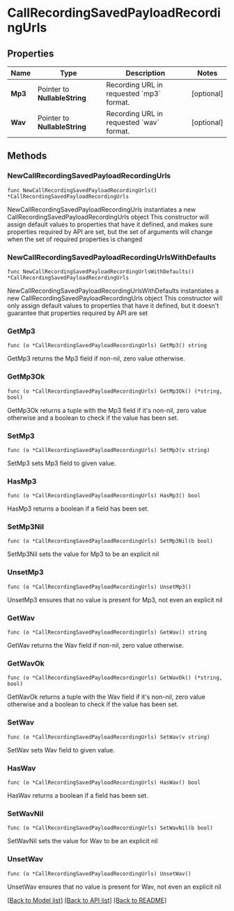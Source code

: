# CallRecordingSavedPayloadRecordingUrls

## Properties

Name | Type | Description | Notes
------------ | ------------- | ------------- | -------------
**Mp3** | Pointer to **NullableString** | Recording URL in requested &#x60;mp3&#x60; format. | [optional] 
**Wav** | Pointer to **NullableString** | Recording URL in requested &#x60;wav&#x60; format. | [optional] 

## Methods

### NewCallRecordingSavedPayloadRecordingUrls

`func NewCallRecordingSavedPayloadRecordingUrls() *CallRecordingSavedPayloadRecordingUrls`

NewCallRecordingSavedPayloadRecordingUrls instantiates a new CallRecordingSavedPayloadRecordingUrls object
This constructor will assign default values to properties that have it defined,
and makes sure properties required by API are set, but the set of arguments
will change when the set of required properties is changed

### NewCallRecordingSavedPayloadRecordingUrlsWithDefaults

`func NewCallRecordingSavedPayloadRecordingUrlsWithDefaults() *CallRecordingSavedPayloadRecordingUrls`

NewCallRecordingSavedPayloadRecordingUrlsWithDefaults instantiates a new CallRecordingSavedPayloadRecordingUrls object
This constructor will only assign default values to properties that have it defined,
but it doesn't guarantee that properties required by API are set

### GetMp3

`func (o *CallRecordingSavedPayloadRecordingUrls) GetMp3() string`

GetMp3 returns the Mp3 field if non-nil, zero value otherwise.

### GetMp3Ok

`func (o *CallRecordingSavedPayloadRecordingUrls) GetMp3Ok() (*string, bool)`

GetMp3Ok returns a tuple with the Mp3 field if it's non-nil, zero value otherwise
and a boolean to check if the value has been set.

### SetMp3

`func (o *CallRecordingSavedPayloadRecordingUrls) SetMp3(v string)`

SetMp3 sets Mp3 field to given value.

### HasMp3

`func (o *CallRecordingSavedPayloadRecordingUrls) HasMp3() bool`

HasMp3 returns a boolean if a field has been set.

### SetMp3Nil

`func (o *CallRecordingSavedPayloadRecordingUrls) SetMp3Nil(b bool)`

 SetMp3Nil sets the value for Mp3 to be an explicit nil

### UnsetMp3
`func (o *CallRecordingSavedPayloadRecordingUrls) UnsetMp3()`

UnsetMp3 ensures that no value is present for Mp3, not even an explicit nil
### GetWav

`func (o *CallRecordingSavedPayloadRecordingUrls) GetWav() string`

GetWav returns the Wav field if non-nil, zero value otherwise.

### GetWavOk

`func (o *CallRecordingSavedPayloadRecordingUrls) GetWavOk() (*string, bool)`

GetWavOk returns a tuple with the Wav field if it's non-nil, zero value otherwise
and a boolean to check if the value has been set.

### SetWav

`func (o *CallRecordingSavedPayloadRecordingUrls) SetWav(v string)`

SetWav sets Wav field to given value.

### HasWav

`func (o *CallRecordingSavedPayloadRecordingUrls) HasWav() bool`

HasWav returns a boolean if a field has been set.

### SetWavNil

`func (o *CallRecordingSavedPayloadRecordingUrls) SetWavNil(b bool)`

 SetWavNil sets the value for Wav to be an explicit nil

### UnsetWav
`func (o *CallRecordingSavedPayloadRecordingUrls) UnsetWav()`

UnsetWav ensures that no value is present for Wav, not even an explicit nil

[[Back to Model list]](../README.md#documentation-for-models) [[Back to API list]](../README.md#documentation-for-api-endpoints) [[Back to README]](../README.md)


